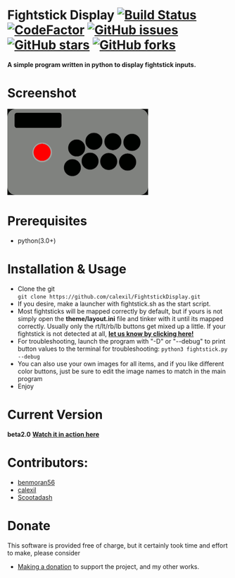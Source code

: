 # Fightstick Display [![Build Status](https://travis-ci.org/calexil/FightstickDisplay.svg?branch=master)](https://travis-ci.org/calexil/FightstickDisplay)  [![CodeFactor](https://www.codefactor.io/repository/github/calexil/fightstickdisplay/badge)](https://www.codefactor.io/repository/github/calexil/fightstickdisplay)  [![GitHub issues](https://img.shields.io/github/issues/calexil/FightstickDisplay.svg)](https://github.com/calexil/FightstickDisplay/issues)  [![GitHub stars](https://img.shields.io/github/stars/calexil/FightstickDisplay.svg)](https://github.com/calexil/FightstickDisplay/stargazers)  [![GitHub forks](https://img.shields.io/github/forks/calexil/FightstickDisplay.svg)](https://github.com/calexil/FightstickDisplay/network) 

**A simple program written in python to display fightstick inputs.**
# Screenshot
<img src="/theme/fightstick.gif" width="320" height="195">

# Prerequisites
* python(3.0+)

# Installation & Usage
* Clone the git  
`git clone https://github.com/calexil/FightstickDisplay.git`
* If you desire, make a launcher with fightstick.sh as the start script.
* Most fightsticks will be mapped correctly by default, but if yours is not
simply open the **theme/layout.ini** file and tinker with it until its mapped correctly.
Usually only the rt/lt/rb/lb buttons get mixed up a little. If your fightstick is not detected
at all, **[let us know by clicking here!](https://github.com/calexil/FightstickDisplay/issues/new?title=My%20Gamepad%20was%20not%20detected!&body=My%20Gamepad%20Make:%0A%0AMy%20Gamepad%20Model:%0A)**
* For troubleshooting, launch the program with "-D" or "--debug" to print button values to the terminal for troubleshooting: `python3 fightstick.py --debug`
* You can also use your own images for all items, and if you like different color buttons, just be sure to edit the image names to match in the main program
* Enjoy

# Current Version
**beta2.0** **[Watch it in action here](https://twitch.tv/calexil)**
# Contributors:
* [benmoran56](https://github.com/benmoran56)
* [calexil](https://github.com/calexil)
* [Scootadash](https://www.reddit.com/user/wonderful72pike) 

# Donate
This software is provided free of charge, but it certainly took time and effort to make, please consider
* [Making a donation](https://calexil.com/#donate) to support the project, and my other works.

